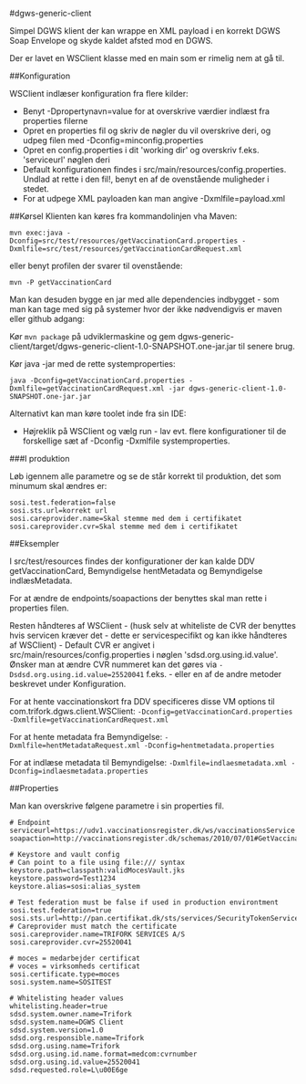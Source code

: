 #dgws-generic-client

Simpel DGWS klient der kan wrappe en XML payload i en korrekt DGWS Soap Envelope og skyde kaldet afsted mod en DGWS.

Der er lavet en WSClient klasse med en main som er rimelig nem at gå til.

##Konfiguration

WSClient indlæser konfiguration fra flere kilder:
 - Benyt -Dpropertynavn=value for at overskrive værdier indlæst fra properties filerne
 - Opret en properties fil og skriv de nøgler du vil overskrive deri, og udpeg filen med -Dconfig=minconfig.properties
 - Opret en config.properties i dit 'working dir' og overskriv f.eks. 'serviceurl' nøglen deri
 - Default konfigurationen findes i src/main/resources/config.properties. Undlad at rette i den fil!, benyt en af de ovenstående muligheder i stedet.
 - For at udpege XML payloaden kan man angive -Dxmlfile=payload.xml

##Kørsel
Klienten kan køres fra kommandolinjen vha Maven:

    mvn exec:java -Dconfig=src/test/resources/getVaccinationCard.properties -Dxmlfile=src/test/resources/getVaccinationCardRequest.xml

eller benyt profilen der svarer til ovenstående:

    mvn -P getVaccinationCard

Man kan desuden bygge en jar med alle dependencies indbygget - som man kan tage med sig på systemer hvor der ikke nødvendigvis er maven eller github adgang:

Kør ```mvn package``` på udviklermaskine og gem dgws-generic-client/target/dgws-generic-client-1.0-SNAPSHOT.one-jar.jar til senere brug.

Kør java -jar med de rette systemproperties:

    java -Dconfig=getVaccinationCard.properties -Dxmlfile=getVaccinationCardRequest.xml -jar dgws-generic-client-1.0-SNAPSHOT.one-jar.jar


Alternativt kan man køre toolet inde fra sin IDE:

- Højreklik på WSClient og vælg run - lav evt. flere konfigurationer til de forskellige sæt af -Dconfig -Dxmlfile systemproperties.

###I produktion

Løb igennem alle parametre og se de står korrekt til produktion, det som minumum skal ændres er:
```
sosi.test.federation=false
sosi.sts.url=korrekt url
sosi.careprovider.name=Skal stemme med dem i certifikatet
sosi.careprovider.cvr=Skal stemme med dem i certifikatet
```

##Eksempler

I src/test/resources findes der konfigurationer der kan kalde DDV getVaccinationCard, Bemyndigelse hentMetadata og Bemyndigelse indlæsMetadata.

For at ændre de endpoints/soapactions der benyttes skal man rette i properties filen.

Resten håndteres af WSClient - (husk selv at whiteliste de CVR der benyttes hvis servicen kræver det - dette er servicespecifikt og kan ikke håndteres af WSClient)
    - Default CVR er angivet i src/main/resources/config.properties i nøglen 'sdsd.org.using.id.value'. Ønsker man at ændre CVR nummeret kan det gøres via ```-Dsdsd.org.using.id.value=25520041``` f.eks. - eller en af de andre metoder beskrevet under Konfiguration.

For at hente vaccinationskort fra DDV specificeres disse VM options til com.trifork.dgws.client.WSClient:
   ```-Dconfig=getVaccinationCard.properties -Dxmlfile=getVaccinationCardRequest.xml```

For at hente metadata fra Bemyndigelse:
   ```-Dxmlfile=hentMetadataRequest.xml -Dconfig=hentmetadata.properties```

For at indlæse metadata til Bemyndigelse:
   ```-Dxmlfile=indlaesmetadata.xml -Dconfig=indlaesmetadata.properties```

##Properties

Man kan overskrive følgene parametre i sin properties fil.
```
# Endpoint
serviceurl=https://udv1.vaccinationsregister.dk/ws/vaccinationsService
soapaction=http://vaccinationsregister.dk/schemas/2010/07/01#GetVaccinationCard

# Keystore and vault config
# Can point to a file using file:/// syntax
keystore.path=classpath:validMocesVault.jks
keystore.password=Test1234
keystore.alias=sosi:alias_system

# Test federation must be false if used in production environtment
sosi.test.federation=true
sosi.sts.url=http://pan.certifikat.dk/sts/services/SecurityTokenService
# Careprovider must match the certificate
sosi.careprovider.name=TRIFORK SERVICES A/S
sosi.careprovider.cvr=25520041

# moces = medarbejder certificat
# voces = virksomheds certificat
sosi.certificate.type=moces
sosi.system.name=SOSITEST

# Whitelisting header values
whitelisting.header=true
sdsd.system.owner.name=Trifork
sdsd.system.name=DGWS Client
sdsd.system.version=1.0
sdsd.org.responsible.name=Trifork
sdsd.org.using.name=Trifork
sdsd.org.using.id.name.format=medcom:cvrnumber
sdsd.org.using.id.value=25520041
sdsd.requested.role=L\u00E6ge
```
